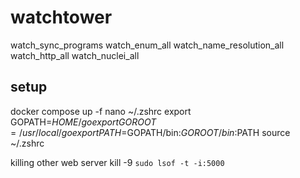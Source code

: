 # watchtower

watch_sync_programs
watch_enum_all
watch_name_resolution_all
watch_http_all
watch_nuclei_all

## setup
docker compose up -f
nano ~/.zshrc
    export GOPATH=$HOME/go
    export GOROOT=/usr/local/go
    export PATH=$GOPATH/bin:$GOROOT/bin:$PATH
source ~/.zshrc

killing other web server
 kill -9 `sudo lsof -t -i:5000`